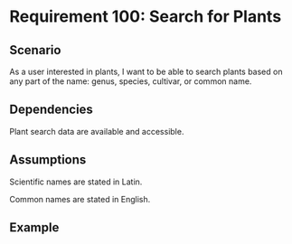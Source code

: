 # Requirement 100: Search for Plants

## Scenario  

As a user interested in plants, I want to be able to search plants based on any part of the name: genus, species, cultivar, or common name.

## Dependencies  

Plant search data are available and accessible.

## Assumptions

Scientific names are stated in Latin.  

Common names are stated in English.

## Example  


